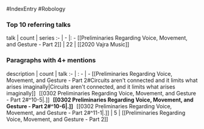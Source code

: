 #IndexEntry #Robology

### Top 10 referring talks
talk | count | series
:- | - |: -
[[Preliminaries Regarding Voice, Movement, and Gesture - Part 2]] | 22 | [[2020 Vajra Music]]

### Paragraphs with 4+ mentions
description | count | talk
:- | : - | -
[[Preliminaries Regarding Voice, Movement, and Gesture - Part 2#Circuits aren't connected and it limits what arises imaginally\|Circuits aren't connected, and it limits what arises imaginally]] &nbsp;&nbsp;[[0302 Preliminaries Regarding Voice, Movement, and Gesture - Part 2#^10-5\|.]] &nbsp; **[[0302 Preliminaries Regarding Voice, Movement, and Gesture - Part 2#^10-6\|.]]** &nbsp; [[0302 Preliminaries Regarding Voice, Movement, and Gesture - Part 2#^11-1\|.]] | 5 | [[Preliminaries Regarding Voice, Movement, and Gesture - Part 2]]

